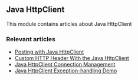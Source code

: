 ## Java HttpClient

This module contains articles about Java HttpClient

### Relevant articles
- [Posting with Java HttpClient](https://www.baeldung.com/java-httpclient-post)
- [Custom HTTP Header With the Java HttpClient](https://www.baeldung.com/java-http-client-custom-header)
- [Java HttpClient Connection Management](https://www.baeldung.com/java-httpclient-connection-management)
- [Java HttpClient Exception-handling Demo](https://github.com/haqer1/java-http-client-demo)

